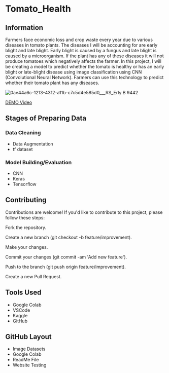# Tomato_Health

## Information

Farmers face economic loss and crop waste every year due to various diseases in tomato plants. The diseases I will be accounting for
are early blight and late blight. Early blight is caused by a fungus and late blight is caused by a microorganism. If the plant has 
any of these diseases it will not produce tomatoes which negatively affects the farmer. 
In this project, I will be creating a model to predict whether the tomato is healthy or has an early blight 
or late-blight disease using image classification using CNN (Convolutional Neural Network). 
Farmers can use this technology to predict whether their tomato plant has any diseases. 

![0ae44a6c-1213-4312-a11b-c7c5d4e585d0___RS_Erly B 9442](https://github.com/user-attachments/assets/ee904c58-04eb-4e8c-b79a-3b5c9443d765)

[DEMO Video](https://github.com/user-attachments/assets/6f3630c0-4889-4bbe-a1cd-89e4b0b5565c)

## Stages of Preparing Data

### Data Cleaning
- Data Augmentation
- tf dataset

### Model Building/Evaluation
- CNN
- Keras
- Tensorflow

## Contributing
Contributions are welcome! If you'd like to contribute to this project, please follow these steps:

Fork the repository.

Create a new branch (git checkout -b feature/improvement).

Make your changes.

Commit your changes (git commit -am 'Add new feature').

Push to the branch (git push origin feature/improvement).

Create a new Pull Request.

## Tools Used
- Google Colab
- VSCode
- Kaggle
- GitHub

## GitHub Layout

- Image Datasets
- Google Colab
- ReadMe File
- Website Testing


